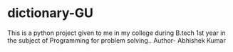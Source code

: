 # dictionary-GU
This is a python project given to me in my college during B.tech 1st year in the subject of Programming for problem solving..
Author- Abhishek Kumar
